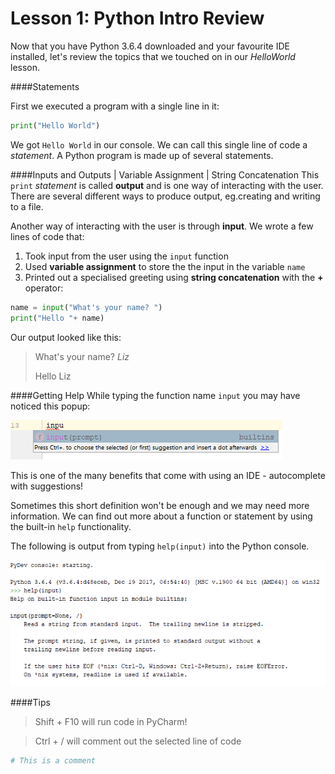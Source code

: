 # Lesson 1: Python Intro Review

Now that you have Python 3.6.4 downloaded and your favourite IDE installed, 
let's review the topics that we touched on in our _HelloWorld_ lesson.

####Statements

First we executed a program with a single line in it:
```python
print("Hello World")
```
We got `Hello World` in our console. We can call this single line of 
code a _statement_. A Python program is made up of several statements.

####Inputs and Outputs | Variable Assignment | String Concatenation
This `print` _statement_ is called **output** and is one way of interacting 
with the user. There are several different ways to produce output, 
eg.creating and writing to a file.

Another way of interacting with the user is through **input**.
We wrote a few lines of code that:
1. Took input from the user using the `input` function
2. Used **variable assignment** to store the the input in the variable 
`name` 
3. Printed out a specialised greeting using **string concatenation** 
with the **+** operator:
```python
name = input("What's your name? ")
print("Hello "+ name)
```

Our output looked like this:
> What's your name? _Liz_
>
>Hello Liz

####Getting Help
While typing the function name `input` you may have noticed this popup:

![alt text][input_suggestion]

This is one of the many benefits that come with using an IDE - autocomplete with suggestions!

Sometimes this short definition won't be enough and we may need more information. 
We can find out more about a function or statement by using the built-in `help` functionality. 

The following is output from typing `help(input)` into the Python console.

![alt text][help_command]

####Tips
> Shift + F10 will run code in PyCharm!

> Ctrl + / will comment out the selected line of code
```python
# This is a comment
```

[input_suggestion]: ../resources/input_suggestion.PNG "IDE autocomplete suggestion"
[help_command]: ../resources/help_example.PNG "Python `help` command"
